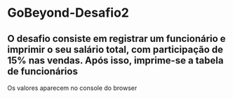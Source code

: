 # GoBeyond-Desafio2

## O desafio consiste em registrar um funcionário e imprimir o seu salário total, com participação de 15% nas vendas. Após isso, imprime-se a tabela de funcionários
Os valores aparecem no console do browser
